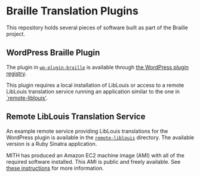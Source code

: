 # Braille Translation Plugins

This repository holds several pieces of software built as part of the Braille project.

## WordPress Braille Plugin

The plugin in [`wp-plugin-braille`](./wp-plugin-braille) is available through [the WordPress plugin registry](http://wordpress.org/plugins/braille).

This plugin requires a local installation of LibLouis or access to a remote LibLouis translation service running an application similar to the one in [`remote-liblouis'](./remote-liblouis).

## Remote LibLouis Translation Service

An example remote service providing LibLouis translations for the WordPress plugin is available in the [`remote-liblouis`](./remote-liblouis) directory. The available version is a Ruby Sinatra application.

MITH has produced an Amazon EC2 machine image (AMI) with all of the required software installed. This AMI is public and freely available. See [these instructions](./USING-REMOTE-LIBLOUIS-AMI.md) for more information.